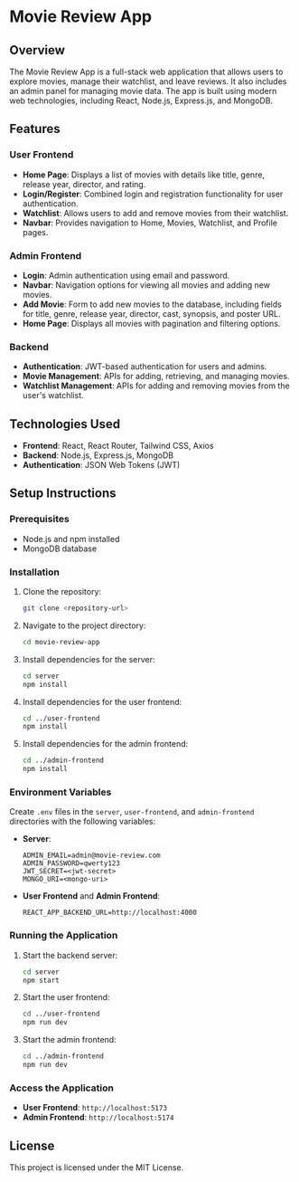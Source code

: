 # Movie Review App

## Overview
The Movie Review App is a full-stack web application that allows users to explore movies, manage their watchlist, and leave reviews. It also includes an admin panel for managing movie data. The app is built using modern web technologies, including React, Node.js, Express.js, and MongoDB.

## Features
### User Frontend
- **Home Page**: Displays a list of movies with details like title, genre, release year, director, and rating.
- **Login/Register**: Combined login and registration functionality for user authentication.
- **Watchlist**: Allows users to add and remove movies from their watchlist.
- **Navbar**: Provides navigation to Home, Movies, Watchlist, and Profile pages.

### Admin Frontend
- **Login**: Admin authentication using email and password.
- **Navbar**: Navigation options for viewing all movies and adding new movies.
- **Add Movie**: Form to add new movies to the database, including fields for title, genre, release year, director, cast, synopsis, and poster URL.
- **Home Page**: Displays all movies with pagination and filtering options.

### Backend
- **Authentication**: JWT-based authentication for users and admins.
- **Movie Management**: APIs for adding, retrieving, and managing movies.
- **Watchlist Management**: APIs for adding and removing movies from the user's watchlist.

## Technologies Used
- **Frontend**: React, React Router, Tailwind CSS, Axios
- **Backend**: Node.js, Express.js, MongoDB
- **Authentication**: JSON Web Tokens (JWT)

## Setup Instructions
### Prerequisites
- Node.js and npm installed
- MongoDB database

### Installation
1. Clone the repository:
   ```bash
   git clone <repository-url>
   ```
2. Navigate to the project directory:
   ```bash
   cd movie-review-app
   ```
3. Install dependencies for the server:
   ```bash
   cd server
   npm install
   ```
4. Install dependencies for the user frontend:
   ```bash
   cd ../user-frontend
   npm install
   ```
5. Install dependencies for the admin frontend:
   ```bash
   cd ../admin-frontend
   npm install
   ```

### Environment Variables
Create `.env` files in the `server`, `user-frontend`, and `admin-frontend` directories with the following variables:
- **Server**:
  ```env
  ADMIN_EMAIL=admin@movie-review.com
  ADMIN_PASSWORD=qwerty123
  JWT_SECRET=<jwt-secret>
  MONGO_URI=<mongo-uri>
  ```
- **User Frontend** and **Admin Frontend**:
  ```env
  REACT_APP_BACKEND_URL=http://localhost:4000
  ```

### Running the Application
1. Start the backend server:
   ```bash
   cd server
   npm start
   ```
2. Start the user frontend:
   ```bash
   cd ../user-frontend
   npm run dev
   ```
3. Start the admin frontend:
   ```bash
   cd ../admin-frontend
   npm run dev
   ```

### Access the Application
- **User Frontend**: `http://localhost:5173`
- **Admin Frontend**: `http://localhost:5174`

## License
This project is licensed under the MIT License.
